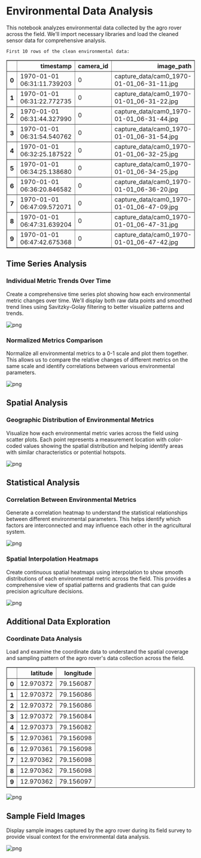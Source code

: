 # Environmental Data Analysis

This notebook analyzes environmental data collected by the agro rover across the field. We'll import necessary libraries and load the cleaned sensor data for comprehensive analysis.


    First 10 rows of the clean environmental data:





<div>
<style scoped>
    .dataframe tbody tr th:only-of-type {
        vertical-align: middle;
    }

    .dataframe tbody tr th {
        vertical-align: top;
    }

    .dataframe thead th {
        text-align: right;
    }
</style>
<table border="1" class="dataframe">
  <thead>
    <tr style="text-align: right;">
      <th></th>
      <th>timestamp</th>
      <th>camera_id</th>
      <th>image_path</th>
      <th>latitude</th>
      <th>longitude</th>
      <th>temperature_f</th>
      <th>moisture_pct</th>
      <th>ec_us_cm</th>
      <th>ph</th>
      <th>n_mg_kg</th>
      <th>p_mg_kg</th>
      <th>k_mg_kg</th>
      <th>time_str</th>
    </tr>
  </thead>
  <tbody>
    <tr>
      <th>0</th>
      <td>1970-01-01 06:31:11.739203</td>
      <td>0</td>
      <td>capture_data/cam0_1970-01-01_06-31-11.jpg</td>
      <td>12.970372</td>
      <td>79.156086</td>
      <td>31.4</td>
      <td>6.7</td>
      <td>337.0</td>
      <td>9.59</td>
      <td>220.0</td>
      <td>300.0</td>
      <td>760.0</td>
      <td>06:31:11</td>
    </tr>
    <tr>
      <th>1</th>
      <td>1970-01-01 06:31:22.772735</td>
      <td>0</td>
      <td>capture_data/cam0_1970-01-01_06-31-22.jpg</td>
      <td>12.970372</td>
      <td>79.156084</td>
      <td>30.1</td>
      <td>6.7</td>
      <td>338.0</td>
      <td>7.67</td>
      <td>220.0</td>
      <td>300.0</td>
      <td>770.0</td>
      <td>06:31:22</td>
    </tr>
    <tr>
      <th>2</th>
      <td>1970-01-01 06:31:44.327990</td>
      <td>0</td>
      <td>capture_data/cam0_1970-01-01_06-31-44.jpg</td>
      <td>12.970372</td>
      <td>79.156084</td>
      <td>28.9</td>
      <td>8.5</td>
      <td>106.0</td>
      <td>10.00</td>
      <td>110.0</td>
      <td>140.0</td>
      <td>370.0</td>
      <td>06:31:44</td>
    </tr>
    <tr>
      <th>3</th>
      <td>1970-01-01 06:31:54.540762</td>
      <td>0</td>
      <td>capture_data/cam0_1970-01-01_06-31-54.jpg</td>
      <td>12.970373</td>
      <td>79.156082</td>
      <td>28.7</td>
      <td>0.0</td>
      <td>354.0</td>
      <td>7.85</td>
      <td>230.0</td>
      <td>310.0</td>
      <td>790.0</td>
      <td>06:31:54</td>
    </tr>
    <tr>
      <th>4</th>
      <td>1970-01-01 06:32:25.187522</td>
      <td>0</td>
      <td>capture_data/cam0_1970-01-01_06-32-25.jpg</td>
      <td>12.970361</td>
      <td>79.156098</td>
      <td>30.0</td>
      <td>0.0</td>
      <td>100.0</td>
      <td>7.41</td>
      <td>100.0</td>
      <td>140.0</td>
      <td>360.0</td>
      <td>06:32:25</td>
    </tr>
    <tr>
      <th>5</th>
      <td>1970-01-01 06:34:25.138680</td>
      <td>0</td>
      <td>capture_data/cam0_1970-01-01_06-34-25.jpg</td>
      <td>12.970415</td>
      <td>79.156106</td>
      <td>32.1</td>
      <td>0.0</td>
      <td>28.0</td>
      <td>10.00</td>
      <td>70.0</td>
      <td>90.0</td>
      <td>240.0</td>
      <td>06:34:25</td>
    </tr>
    <tr>
      <th>6</th>
      <td>1970-01-01 06:36:20.846582</td>
      <td>0</td>
      <td>capture_data/cam0_1970-01-01_06-36-20.jpg</td>
      <td>12.970464</td>
      <td>79.156107</td>
      <td>30.8</td>
      <td>6.1</td>
      <td>154.0</td>
      <td>7.27</td>
      <td>130.0</td>
      <td>180.0</td>
      <td>450.0</td>
      <td>06:36:20</td>
    </tr>
    <tr>
      <th>7</th>
      <td>1970-01-01 06:47:09.572071</td>
      <td>0</td>
      <td>capture_data/cam0_1970-01-01_06-47-09.jpg</td>
      <td>12.970518</td>
      <td>79.156117</td>
      <td>30.9</td>
      <td>0.0</td>
      <td>100.0</td>
      <td>7.88</td>
      <td>100.0</td>
      <td>140.0</td>
      <td>360.0</td>
      <td>06:47:09</td>
    </tr>
    <tr>
      <th>8</th>
      <td>1970-01-01 06:47:31.639204</td>
      <td>0</td>
      <td>capture_data/cam0_1970-01-01_06-47-31.jpg</td>
      <td>12.970518</td>
      <td>79.156117</td>
      <td>31.8</td>
      <td>0.0</td>
      <td>200.0</td>
      <td>9.79</td>
      <td>150.0</td>
      <td>210.0</td>
      <td>530.0</td>
      <td>06:47:31</td>
    </tr>
    <tr>
      <th>9</th>
      <td>1970-01-01 06:47:42.675368</td>
      <td>0</td>
      <td>capture_data/cam0_1970-01-01_06-47-42.jpg</td>
      <td>12.970517</td>
      <td>79.156118</td>
      <td>29.6</td>
      <td>14.1</td>
      <td>272.0</td>
      <td>8.30</td>
      <td>190.0</td>
      <td>260.0</td>
      <td>650.0</td>
      <td>06:47:42</td>
    </tr>
  </tbody>
</table>
</div>



## Time Series Analysis

### Individual Metric Trends Over Time

Create a comprehensive time series plot showing how each environmental metric changes over time. We'll display both raw data points and smoothed trend lines using Savitzky-Golay filtering to better visualize patterns and trends.


    
![png](README_files/README_5_0.png)
    


### Normalized Metrics Comparison

Normalize all environmental metrics to a 0-1 scale and plot them together. This allows us to compare the relative changes of different metrics on the same scale and identify correlations between various environmental parameters.


    
![png](README_files/README_7_0.png)
    


## Spatial Analysis

### Geographic Distribution of Environmental Metrics

Visualize how each environmental metric varies across the field using scatter plots. Each point represents a measurement location with color-coded values showing the spatial distribution and helping identify areas with similar characteristics or potential hotspots.


    
![png](README_files/README_9_0.png)
    


## Statistical Analysis

### Correlation Between Environmental Metrics

Generate a correlation heatmap to understand the statistical relationships between different environmental parameters. This helps identify which factors are interconnected and may influence each other in the agricultural system.


    
![png](README_files/README_11_0.png)
    


### Spatial Interpolation Heatmaps

Create continuous spatial heatmaps using interpolation to show smooth distributions of each environmental metric across the field. This provides a comprehensive view of spatial patterns and gradients that can guide precision agriculture decisions.


    
![png](README_files/README_13_0.png)
    


## Additional Data Exploration

### Coordinate Data Analysis

Load and examine the coordinate data to understand the spatial coverage and sampling pattern of the agro rover's data collection across the field.




<div>
<style scoped>
    .dataframe tbody tr th:only-of-type {
        vertical-align: middle;
    }

    .dataframe tbody tr th {
        vertical-align: top;
    }

    .dataframe thead th {
        text-align: right;
    }
</style>
<table border="1" class="dataframe">
  <thead>
    <tr style="text-align: right;">
      <th></th>
      <th>latitude</th>
      <th>longitude</th>
    </tr>
  </thead>
  <tbody>
    <tr>
      <th>0</th>
      <td>12.970372</td>
      <td>79.156087</td>
    </tr>
    <tr>
      <th>1</th>
      <td>12.970372</td>
      <td>79.156086</td>
    </tr>
    <tr>
      <th>2</th>
      <td>12.970372</td>
      <td>79.156086</td>
    </tr>
    <tr>
      <th>3</th>
      <td>12.970372</td>
      <td>79.156084</td>
    </tr>
    <tr>
      <th>4</th>
      <td>12.970373</td>
      <td>79.156082</td>
    </tr>
    <tr>
      <th>5</th>
      <td>12.970361</td>
      <td>79.156098</td>
    </tr>
    <tr>
      <th>6</th>
      <td>12.970361</td>
      <td>79.156098</td>
    </tr>
    <tr>
      <th>7</th>
      <td>12.970362</td>
      <td>79.156098</td>
    </tr>
    <tr>
      <th>8</th>
      <td>12.970362</td>
      <td>79.156098</td>
    </tr>
    <tr>
      <th>9</th>
      <td>12.970362</td>
      <td>79.156097</td>
    </tr>
  </tbody>
</table>
</div>




    
![png](README_files/README_16_0.png)
    


## Sample Field Images

Display sample images captured by the agro rover during its field survey to provide visual context for the environmental data analysis.


    
![png](README_files/README_18_0.png)
    


